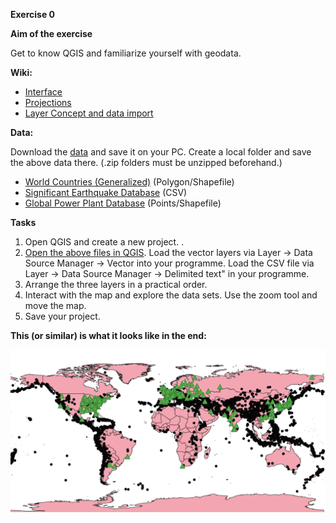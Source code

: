 **Exercise 0**

**Aim of the exercise**

Get to know QGIS and familiarize yourself with geodata.

**Wiki:**

- [Interface](https://gitlab.com/Alec-SE/gis-in-anticipatory-humanitarian-action/-/wikis/interface)
- [Projections](https://gitlab.com/Alec-SE/gis-in-anticipatory-humanitarian-action/-/wikis/projections)
- [Layer Concept and data import](https://gitlab.com/Alec-SE/gis-in-anticipatory-humanitarian-action/-/wikis/layer-concept)


**Data:**

Download the [data](https://gitlab.com/Alec-SE/gis-in-anticipatory-humanitarian-action/-/blob/main/Exercise_0/Ex0_data.zip) and save it on your PC. Create a local folder and save the above data there. (.zip folders must be unzipped beforehand.)

- [World Countries (Generalized)](https://hub.arcgis.com/datasets/2b93b06dc0dc4e809d3c8db5cb96ba69_0/explore) (Polygon/Shapefile)
- [Significant Earthquake Database](https://www.ncei.noaa.gov/access/metadata/landing-page/bin/iso?id=gov.noaa.ngdc.mgg.hazards:G012153) (CSV)
- [Global Power Plant Database](https://datasets.wri.org/dataset/globalpowerplantdatabase) (Points/Shapefile)

**Tasks**

1. Open QGIS and create a new project. .
2. [Open the above files in QGIS](https://gitlab.com/Alec-SE/gis-in-anticipatory-humanitarian-action/-/wikis/layer-concept). Load the vector layers via Layer -> Data Source Manager -> Vector into your programme. Load the CSV file via  Layer -> Data Source Manager -> Delimited text" in your programme. 
3. Arrange the three layers in a practical order. 
4. Interact with the map and explore the data sets. Use the zoom tool and move the map. 
5. Save your project.

**This (or similar) is what it looks like in the end:**

![](Exercise_0_result.png)




